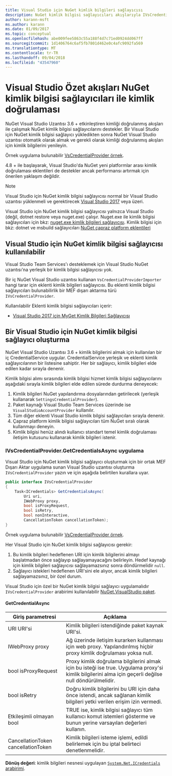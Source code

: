 ```yaml
---
title: Visual Studio için NuGet kimlik bilgileri sağlayıcısı
description: NuGet kimlik bilgisi sağlayıcıları akışlarıyla IVsCredentialProvider arabirimi Visual Studio Uzantısı'nda uygulama tarafından kimlik doğrulaması.
author: karann-msft
ms.author: karann
ms.date: 01/09/2017
ms.topic: conceptual
ms.openlocfilehash: abe009fee5863c55a188f4d7c71ed0924dd067ff
ms.sourcegitcommit: 1d1406764c6af5fb7801d462e0c4afc9092fa569
ms.translationtype: MT
ms.contentlocale: tr-TR
ms.lasthandoff: 09/04/2018
ms.locfileid: "43547960"
---
```

# <a name="authenticating-feeds-in-visual-studio-with-nuget-credential-providers"></a>Visual Studio Özet akışları NuGet kimlik bilgisi sağlayıcıları ile kimlik doğrulaması

NuGet Visual Studio Uzantısı 3.6 + etkinleştiren kimliği doğrulanmış akışları ile çalışmak NuGet kimlik bilgisi sağlayıcılarını destekler.
Bir Visual Studio için NuGet kimlik bilgisi sağlayıcı yükledikten sonra NuGet Visual Studio uzantısı otomatik olarak almak ve gerekli olarak kimliği doğrulanmış akışları için kimlik bilgilerini yenileyin.

Örnek uygulama bulunabilir [VsCredentialProvider örnek](https://github.com/NuGet/Samples/tree/master/VsCredentialProvider).

4.8 + ile başlayarak, Visual Studio'da NuGet yeni platformlar arası kimlik doğrulaması eklentileri de destekler ancak performansı artırmak için önerilen yaklaşım değildir.

> [!Note]
> Visual Studio için NuGet kimlik bilgisi sağlayıcısı normal bir Visual Studio uzantısı yüklenmeli ve gerektirecek [Visual Studio 2017](http://aka.ms/vs/15/release/vs_enterprise.exe) veya üzeri.
>
> Visual Studio için NuGet kimlik bilgisi sağlayıcısı yalnızca Visual Studio (değil, dotnet restore veya nuget.exe) çalışır. Nuget.exe ile kimlik bilgisi sağlayıcıları için bkz: [nuget.exe kimlik bilgileri sağlayıcısı](nuget-exe-Credential-providers.md).
> Kimlik bilgisi için bkz: dotnet ve msbuild sağlayıcıları [NuGet çapraz platform eklentileri](nuget-cross-platform-authentication-plugin.md)

## <a name="available-nuget-credential-providers-for-visual-studio"></a>Visual Studio için NuGet kimlik bilgisi sağlayıcısı kullanılabilir

Visual Studio Team Services'ı desteklemek için Visual Studio NuGet uzantısı'na yerleşik bir kimlik bilgisi sağlayıcısı yok.

Bir iç NuGet Visual Studio uzantısı kullanan `VsCredentialProviderImporter` hangi tarar için eklenti kimlik bilgileri sağlayıcısı. Bu eklenti kimlik bilgisi sağlayıcıları bulunabilirlik bir MEF dışarı aktarma türü `IVsCredentialProvider`.

Kullanılabilir Eklenti kimlik bilgisi sağlayıcıları içerir:

- [Visual Studio 2017 için MyGet Kimlik Bilgileri Sağlayıcısı](http://docs.myget.org/docs/reference/credential-provider-for-visual-studio)

## <a name="creating-a-nuget-credential-provider-for-visual-studio"></a>Bir Visual Studio için NuGet kimlik bilgisi sağlayıcı oluşturma

NuGet Visual Studio Uzantısı 3.6 + kimlik bilgilerini almak için kullanılan bir iç CredentialService uygular. CredentialService yerleşik ve eklenti kimlik sağlayıcılarının bir listesine sahiptir. Her bir sağlayıcı, kimlik bilgileri elde edilen kadar sırayla denenir.

Kimlik bilgisi alımı sırasında kimlik bilgisi hizmet kimlik bilgisi sağlayıcılarını aşağıdaki sırayla kimlik bilgileri elde edilen sürede durdurma deneyecek:

1. Kimlik bilgileri NuGet yapılandırma dosyalarından getirilecek (yerleşik kullanarak `SettingsCredentialProvider`).
1. Paket kaynağı Visual Studio Team Services üzerinde ise `VisualStudioAccountProvider` kullanılır.
1. Tüm diğer eklenti Visual Studio kimlik bilgisi sağlayıcıları sırayla denenir.
1. Çapraz platform kimlik bilgisi sağlayıcıları tüm NuGet sıralı olarak kullanmayı deneyin.
1. Kimlik bilgisi henüz alındı kullanıcı standart temel kimlik doğrulaması iletişim kutusunu kullanarak kimlik bilgileri istenir.

### <a name="implementing-ivscredentialprovidergetcredentialsasync"></a>IVsCredentialProvider.GetCredentialsAsync uygulama

Visual Studio için NuGet kimlik bilgisi sağlayıcı oluşturmak için bir ortak MEF Dışarı Aktar uygulama sunan Visual Studio uzantısı oluşturma `IVsCredentialProvider` yazın ve için aşağıda belirtilen kurallara uyar.

```cs
public interface IVsCredentialProvider
{
    Task<ICredentials> GetCredentialsAsync(
        Uri uri,
        IWebProxy proxy,
        bool isProxyRequest,
        bool isRetry,
        bool nonInteractive,
        CancellationToken cancellationToken);
}
```

Örnek uygulama bulunabilir [VsCredentialProvider örnek](https://github.com/NuGet/Samples/tree/master/VsCredentialProvider).

Her Visual Studio için NuGet kimlik bilgisi sağlayıcısı gerekir:

1. Bu kimlik bilgileri hedeflenen URI için kimlik bilgilerini almayı başlatmadan önce sağlayıp sağlayamayacağını belirleyin. Hedef kaynağı için kimlik bilgileri sağlayıcısı sağlayamazsınız sonra döndürmelidir `null`.
1. Sağlayıcı istekleri hedeflenen URI'sini ele alıyor, ancak kimlik bilgileri sağlayamazsınız, bir özel durum.

Visual Studio için özel bir NuGet kimlik bilgisi sağlayıcı uygulamalıdır `IVsCredentialProvider` arabirimi kullanılabilir [NuGet.VisualStudio paket](https://www.nuget.org/packages/NuGet.VisualStudio/).

#### <a name="getcredentialasync"></a>GetCredentialAsync

| Giriş parametresi |Açıklama|
| ----------------|-----------|
| URI URI'si | Kimlik bilgileri istendiğinde paket kaynak URI'si.|
| IWebProxy proxy | Ağ üzerinde iletişim kurarken kullanması için web proxy. Yapılandırılmış hiçbir proxy kimlik doğrulaması yoksa null. |
| bool isProxyRequest | Proxy kimlik doğrulama bilgilerini almak için bu isteği ise true. Uygulama proxy'si kimlik bilgilerini alma için geçerli değilse null döndürülmelidir. |
| bool isRetry | Doğru kimlik bilgilerini bu URI için daha önce istendi, ancak sağlanan kimlik bilgileri yetki verilen erişim izin vermedi. |
| Etkileşimli olmayan bool | TRUE ise, kimlik bilgisi sağlayıcı tüm kullanıcı komut istemleri gösterme ve bunun yerine varsayılan değerleri kullanın. |
| CancellationToken cancellationToken | Kimlik bilgileri isteme işlemi, edildi belirlemek için bu iptal belirteci denetlenmelidir. |

**Dönüş değeri**: kimlik bilgileri nesnesi uygulayan [ `System.Net.ICredentials` arabirimi](/dotnet/api/system.net.icredentials?view=netstandard-2.0).
